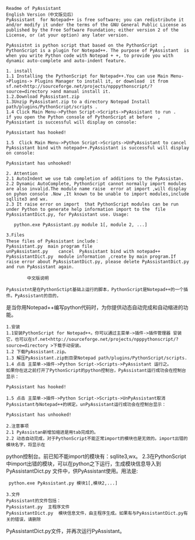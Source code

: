 	Readme of PyAssistant
	English Version（中文版见后）
	PyAssistant  for Notepad++ is free software; you can redistribute it and/or modify it under the terms of the GNU General Public License as published by the Free Software Foundation; either version 2 of the License, or (at your option) any later version.
 
	PyAssistnt is python script that based on the PythonScript  , PythonScript is a plugin for Notepad++. The purpose of PyAssistant  is  when you write Python code with Notepad + +, to provide you with dynamic auto-complete and auto-indent feature.
 
	1. install
	1.1 Installing the PythonScript for Notepad++.You can use Main Menu->Plugins-> Plugins Manager to install it, or download  it from sf.net<http://sourceforge.net/projects/npppythonscript/?source=directory >and manual install it.
	1.2.Download PyAssistant.zip 
	1.3Unzip PyAssistant.zip to a directory Notepad Install path/plugins/PythonScript/scripts .
	1.4 Click Main Menu->Python Script->Scripts->PyAssistant to run .
	if you open the Python console of PythonScript at before  , PyAssistant is successful will display on console:

	PyAssistant has hooked!
	
	1.5  Click Main Menu->Python Script->Scripts->UnPyAssistant to cancel  PyAssistant bind with notepad++.PyAssistant is successful will display  on console:

	PyAssistant has unhooked!
	
	2. Attention
	2.1 AutoIndent we use tab completion of additions to the PyAssistan.
	2.2 Dynamic AutoComplete, PythonScript cannot normally import modules are also invalid.The module name raise  error at import ,will display on pyhon console .Now ,It known to be unable to import modules,include sqllite3 and wx.
	2.3 It raise error on import  that PythonScript modules can be run under Python to generate help information import to the  file PyAssistantDict.py, for PyAssistant use. Usage:
	
       python.exe PyAssistant.py module 1[, module 2, ...]
	
	3.Files
	These files of PyAssistant include：
	PyAssistant.py	main program file
	unPyAssistant.py	cancel  PyAssistant bind with notepad++
	PyAssistantDict.py  module information ,create by main program.If raise error about PyAssistantDict.py, please delete PyAssistantDict.py and run PyAssistant again.

			中文版说明

	PyAssistnt是在PythonSctipt基础上运行的脚本，PythonScript是Notepad++的一个插件。PyAssistant的目的，
是当你用Notepad++编写python代码时，为你提供动态自动完成和自动缩进的功能。
	
	1.安装
	1.1安装PythonScript for Notepad++。你可以通过主菜单->插件->插件管理器 安装它，也可以在sf.net<http://sourceforge.net/projects/npppythonscript/?source=directory >下载手动安装。
	1.2 下载PyAssistant.zip。
	1.3 解压PyAssistant.zip到目录Notepad path/plugins/PythonScript/scripts.
	1.4 点击 主菜单->插件->Python Script->Scripts->PyAssistant 运行之。
	如果你在这之前打开了PythonScript的python控制台，PyAssistant运行成功会在控制台显示：
	
    PyAssistant has hooked!
    
	1.5 点击 主菜单->插件->Python Script->Scripts->UnPyAssistant取消PyAssistant与Notepad++的绑定。unPyAssistant运行成功会在控制台显示：

    PyAssistant has unhooked!
    
    2.注意事项
    2.1 PyAssistan新增加缩进是用tab完成的。
    2.2 动态自动完成，对于PythonScript不能正常import的模块也是无效的。import出错的模块名字，将显示在
python控制台。前已知不能import的模块有：sqllite3,wx。
   2.3在PythonScript中import出错的模块，可以在python之下运行，生成模块信息导入到PyAssistantDict.py
文件中，供PyAssistant使用。用法是:

     python.exe PyAssistant.py 模块1[,模块2,...]
	
	3.文件
	PyAssistant的文件包括：
	PyAssistant.py	主程序文件
	PyAssistantDict.py  模块信息文件，由主程序生成。如果有与PyAssistantDict.py有关的错误，请删除
PyAssistantDict.py文件，并再次运行PyAssistant。
   
